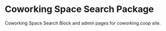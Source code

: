 # Coworking Space Search Package

Coworking Space Search Block and admin pages for coworking.coop site.
